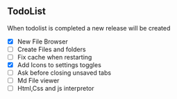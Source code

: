 ## TodoList
When todolist is completed a new release will be created
- [x] New File Browser
- [ ] Create Files and folders
- [ ] Fix cache when restarting
- [x] Add Icons to settings toggles
- [ ] Ask before closing unsaved tabs
- [ ] Md File viewer
- [ ] Html,Css and js interpretor
